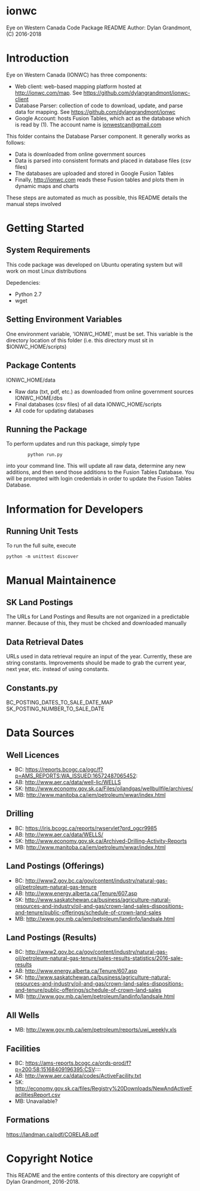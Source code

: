 # ionwc

Eye on Western Canada Code Package README
Author: Dylan Grandmont, (C) 2016-2018


# Introduction

Eye on Western Canada (IONWC) has three components: 
* Web client: web-based mapping platform hosted at http://ionwc.com/map.
See https://github.com/dylangrandmont/ionwc-client
* Database Parser: collection of code to download, update, and parse data for mapping.
See https://github.com/dylangrandmont/ionwc
* Google Account: hosts Fusion Tables, which act as the database which is read by (1). The account name is ionwestcan@gmail.com

This folder contains the Database Parser component. It generally works as follows:
* Data is downloaded from online government sources
* Data is parsed into consistent formats and placed in database files (csv files)
* The databases are uploaded and stored in Google Fusion Tables
* Finally, http://ionwc.com reads these Fusion tables and plots them in dynamic maps and charts

These steps are automated as much as possible, this README details the manual steps involved

# Getting Started

## System Requirements

This code package was developed on Ubuntu operating system but will work on most Linux distributions

Depedencies: 
* Python 2.7
* wget

## Setting Environment Variables

One environment variable, 'IONWC_HOME', must be set.
This variable is the directory location of this folder (i.e. this directory must sit in $IONWC_HOME/scripts)

## Package Contents

IONWC_HOME/data
* Raw data (txt, pdf, etc.) as downloaded from online government sources
IONWC_HOME/dbs
* Final databases (csv files) of all data
IONWC_HOME/scripts
* All code for updating databases

## Running the Package

To perform updates and run this package, simply type

			python run.py
into your command line. This will update all raw data, determine any new additions, and 
then send those additions to the Fusion Tables Database.
You will be prompted with login credentials in order to update the Fusion Tables Database.


# Information for Developers

## Running Unit Tests

To run the full suite, execute

```
python -m unittest discover
```


# Manual Maintainence

## SK Land Postings
The URLs for Land Postings and Results are not organized in a predictable manner.
Because of this, they must be chcked and downloaded manually

## Data Retrieval Dates
URLs used in data retrieval require an input of the year.
Currently, these are string constants.
Improvements should be made to grab the current year, next year, etc. instead of using constants.

## Constants.py
BC_POSTING_DATES_TO_SALE_DATE_MAP
SK_POSTING_NUMBER_TO_SALE_DATE

# Data Sources

## Well Licences
* BC: https://reports.bcogc.ca/ogc/f?p=AMS_REPORTS:WA_ISSUED:16572487065452:
* AB: http://www.aer.ca/data/well-lic/WELLS
* SK: http://www.economy.gov.sk.ca/Files/oilandgas/wellbullfile/archives/
* MB: http://www.manitoba.ca/iem/petroleum/wwar/index.html

## Drilling
* BC: https://iris.bcogc.ca/reports/rwservlet?prd_ogcr9985
* AB: http://www.aer.ca/data/WELLS/
* SK: http://www.economy.gov.sk.ca/Archived-Drilling-Activity-Reports
* MB: http://www.manitoba.ca/iem/petroleum/wwar/index.html

## Land Postings (Offerings)
* BC: http://www2.gov.bc.ca/gov/content/industry/natural-gas-oil/petroleum-natural-gas-tenure
* AB: http://www.energy.alberta.ca/Tenure/607.asp
* SK: http://www.saskatchewan.ca/business/agriculture-natural-resources-and-industry/oil-and-gas/crown-land-sales-dispositions-and-tenure/public-offerings/schedule-of-crown-land-sales
* MB: http://www.gov.mb.ca/iem/petroleum/landinfo/landsale.html

## Land Postings (Results)
* BC: http://www2.gov.bc.ca/gov/content/industry/natural-gas-oil/petroleum-natural-gas-tenure/sales-results-statistics/2016-sale-results
* AB: http://www.energy.alberta.ca/Tenure/607.asp
* SK: http://www.saskatchewan.ca/business/agriculture-natural-resources-and-industry/oil-and-gas/crown-land-sales-dispositions-and-tenure/public-offerings/schedule-of-crown-land-sales
* MB: http://www.gov.mb.ca/iem/petroleum/landinfo/landsale.html

## All Wells
* MB: http://www.gov.mb.ca/iem/petroleum/reports/uwi_weekly.xls

## Facilities
* BC: https://ams-reports.bcogc.ca/ords-prod/f?p=200:58:15168409196395:CSV::::
* AB: http://www.aer.ca/data/codes/ActiveFacility.txt
* SK: http://economy.gov.sk.ca/files/Registry%20Downloads/NewAndActiveFacilitiesReport.csv
* MB: Unavailable?

## Formations
https://landman.ca/pdf/CORELAB.pdf

# Copyright Notice
This README and the entire contents of this directory are copyright of Dylan Grandmont, 2016-2018.
